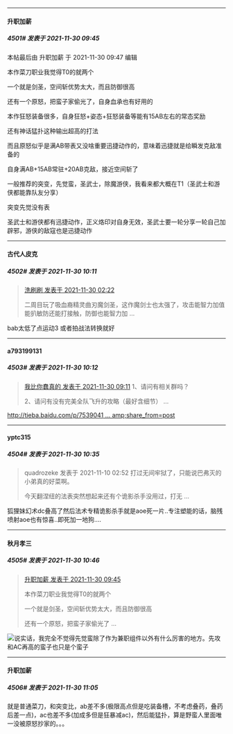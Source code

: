 

*****

####  升职加薪  
##### 4501#       发表于 2021-11-30 09:45

 本帖最后由 升职加薪 于 2021-11-30 09:47 编辑 

本作菜刀职业我觉得T0的就两个

一个就是剑圣，空间斩优势太大，而且防御很高

还有一个原怒，把蛮子家偷光了，自身血承也有好用的

本作狂怒装备很多，自身狂怒+姿态+狂怒装备等能有15AB左右的常态奖励

还有神话猛扑这种输出超高的打法

而且原怒似乎是满AB带表又没啥重要迅捷动作的，意味着迅捷就是给瞬发克敌准备的

自身满AB+15AB常驻+20AB克敌，接近空间斩了

一般推荐的突变，先觉蛮，圣武士，除魔游侠，我看来都大概在T1（圣武士和游侠都能靠队友分享）

突变先觉没有表

圣武士和游侠都有迅捷动作，正义烙印对自身无效，圣武士要一轮分享一轮自己加辟邪，游侠的敌寇也是迅捷动作

*****

####  古代人皮克  
##### 4502#       发表于 2021-11-30 10:11

<blockquote><a href="httphttps://bbs.saraba1st.com/2b/forum.php?mod=redirect&amp;goto=findpost&amp;pid=53752297&amp;ptid=2023688" target="_blank">洗刷刷 发表于 2021-11-30 02:22</a>

二周目玩了吸血裔精灵曲刃魔剑圣，这作魔剑士也太强了，攻击能智力加值能扒敏防还能打接触，防御也能智力加 ...</blockquote>
bab太低了点运动3 或者拍战法转换就好

*****

####  a793199131  
##### 4503#       发表于 2021-11-30 10:12

<blockquote><a href="httphttps://bbs.saraba1st.com/2b/forum.php?mod=redirect&amp;goto=findpost&amp;pid=53753243&amp;ptid=2023688" target="_blank">我比你蠢真的 发表于 2021-11-30 09:11</a>
1、请问有相关群吗？

2、请问有没有完美全队飞升的攻略（最好含细节） ...</blockquote>
[http://tieba.baidu.com/p/7539041 ... amp;share_from=post](http://tieba.baidu.com/p/7539041329?&amp;share=9105&amp;fr=sharewise&amp;unique=1E6D72FE271367A96C073CC8C1851555&amp;st=1638238360&amp;client_type=1&amp;client_version=12.12.1&amp;sfc=copy&amp;share_from=post)



*****

####  yptc315  
##### 4504#       发表于 2021-11-30 10:35

<blockquote>quadrozeke 发表于 2021-11-10 02:52
打过无间牢狱了，只能说巴弗灭的小弟真的好菜啊。

今天翻涅纽的法表突然想起来还有个诡影杀手没用过，打无 ...</blockquote>
狐狸妹幻术dc叠高了然后法术专精诡影杀手就是aoe死一片..专注塑能的话，脑残喷射aoe也有惊喜..即死加一地狗....

*****

####  秋月孝三  
##### 4505#       发表于 2021-11-30 10:46

<blockquote><a href="httphttps://bbs.saraba1st.com/2b/forum.php?mod=redirect&amp;goto=findpost&amp;pid=53753651&amp;ptid=2023688" target="_blank">升职加薪 发表于 2021-11-30 09:45</a>

本作菜刀职业我觉得T0的就两个

一个就是剑圣，空间斩优势太大，而且防御很高

还有一个原怒，把蛮子家偷光了 ...</blockquote>
<img src="https://static.saraba1st.com/image/smiley/face2017/067.png" referrerpolicy="no-referrer">说实话，我完全不觉得先觉蛮除了作为兼职组件以外有什么厉害的地方。先攻和AC再高的蛮子也只是个蛮子



*****

####  升职加薪  
##### 4506#       发表于 2021-11-30 11:05

就是普通菜刀，和突变比，ab差不多(极限高点但是吃装备槽，不考虑叠药，叠药后差一点)，ac也差不多(加成多但是狂暴减ac)，然后能猛扑，算是野蛮人里面唯一没被原怒抄家的。。。

